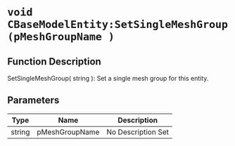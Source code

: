 # `void CBaseModelEntity:SetSingleMeshGroup(pMeshGroupName )`
## Function Description
SetSingleMeshGroup( string ): Set a single mesh group for this entity.
## Parameters
Type|Name|Description
--|--|--
string|pMeshGroupName|No Description Set
